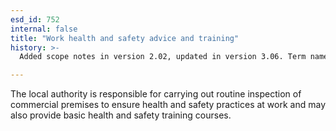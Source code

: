 ```yaml
---
esd_id: 752
internal: false
title: "Work health and safety advice and training"
history: >-
  Added scope notes in version 2.02, updated in version 3.06. Term name changed from 'Health and safety at work - advice and training' to 'Safety - health and safety at work - advice and training' in version 3.00. Name changed to 'Work health and safety advice and training' in version 4.00.

---
```


The local authority is responsible for carrying out routine inspection of commercial premises to ensure health and safety practices at work and may also provide basic health and safety training courses.

